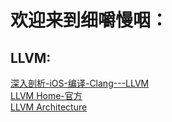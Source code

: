 # 欢迎来到细嚼慢咽：

## LLVM:
[深入剖析-iOS-编译-Clang---LLVM](https://github.com/ming1016/study/wiki/深入剖析-iOS-编译-Clang---LLVM)<br>
[LLVM Home-官方](http://clang.llvm.org)<br>
[LLVM Architecture](http://www.aosabook.org/en/llvm.html)<br>
